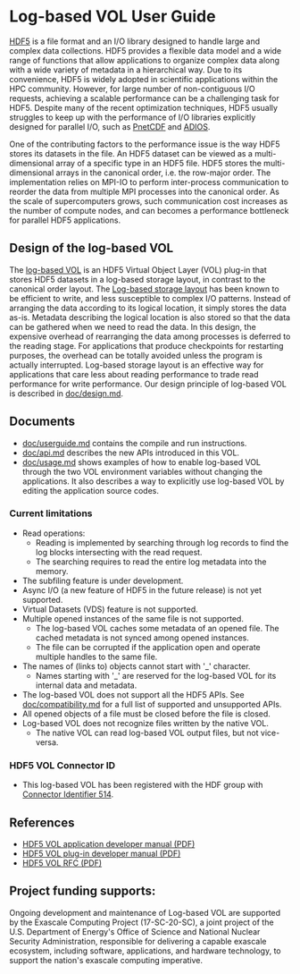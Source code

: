 # Log-based VOL User Guide

[HDF5](https://www.hdfgroup.org/solutions/hdf5/) is a file format and an I/O
library designed to handle large and complex data collections. HDF5 provides a
flexible data model and a wide range of functions that allow applications to
organize complex data along with a wide variety of metadata in a hierarchical
way. Due to its convenience, HDF5 is widely adopted in scientific applications
within the HPC community. However, for large number of non-contiguous I/O
requests, achieving a scalable performance can be a challenging task for HDF5.
Despite many of the recent optimization techniques, HDF5 usually struggles to
keep up with the performance of I/O libraries explicitly designed for parallel
I/O, such as [PnetCDF](https://parallel-netcdf.github.io/) and
[ADIOS](https://github.com/ornladios/ADIOS2).

One of the contributing factors to the performance issue is the way HDF5 stores
its datasets in the file.  An HDF5 dataset can be viewed as a multi-dimensional
array of a specific type in an HDF5 file. HDF5 stores the multi-dimensional
arrays in the canonical order, i.e. the row-major order. The implementation
relies on MPI-IO to perform inter-process communication to reorder the data
from multiple MPI processes into the canonical order. As the scale of
supercomputers grows, such communication cost increases as the number of
compute nodes, and can becomes a performance bottleneck for parallel HDF5
applications. 

## Design of the log-based VOL

The [log-based VOL](https://github.com/DataLib-ECP/vol-log-based) is an HDF5
Virtual Object Layer (VOL) plug-in that stores HDF5 datasets in a log-based
storage layout, in contrast to the canonical order layout. The
[Log-based storage layout](https://link.springer.com/chapter/10.1007/978-3-540-75416-9_34)
has been known to be efficient to write, and less susceptible to complex I/O
patterns. Instead of arranging the data according to its logical location, it
simply stores the data as-is. Metadata describing the logical location is also
stored so that the data can be gathered when we need to read the data. In this
design, the expensive overhead of rearranging the data among processes is
deferred to the reading stage. For applications that produce checkpoints for
restarting purposes, the overhead can be totally avoided unless the program is
actually interrupted. Log-based storage layout is an effective way for
applications that care less about reading performance to trade read performance
for write performance. Our design principle of log-based VOL is described in
[doc/design.md](./design.md).

## Documents
* [doc/userguide.md](doc/userguide.md) contains the compile and run instructions.
* [doc/api.md](doc/api.md) describes the new APIs introduced in this VOL.
* [doc/usage.md](./usage.md) shows examples of how to enable log-based VOL
  through the two VOL environment variables without changing the applications.
  It also describes a way to explicitly use log-based VOL by editing the
  application source codes.

### Current limitations
  + Read operations:
    + Reading is implemented by searching through log records to find
      the log blocks intersecting with the read request.
    + The searching requires to read the entire log metadata into the memory.
  + The subfiling feature is under development.
  + Async I/O (a new feature of HDF5 in the future release) is not yet supported.
  + Virtual Datasets (VDS) feature is not supported.
  + Multiple opened instances of the same file is not supported.
    + The log-based VOL caches some metadata of an opened file.
      The cached metadata is not synced among opened instances.
    + The file can be corrupted if the application open and operate multiple handles to the same file.
  + The names of (links to) objects cannot start with '_' character.
    + Names starting with '_' are reserved for the log-based VOL for its internal data and metadata.
  + The log-based VOL does not support all the HDF5 APIs.
    See [doc/compatibility.md](doc/compatibility.md) for a full list of supported and unsupported APIs.
  + All opened objects of a file must be closed before the file is closed.
  + Log-based VOL does not recognize files written by the native VOL.
    + The native VOL can read log-based VOL output files, but not vice-versa.

### HDF5 VOL Connector ID
* This log-based VOL has been registered with the HDF group with
  [Connector Identifier 514](https://portal.hdfgroup.org/display/support/Registered+VOL+Connectors).

## References
* [HDF5 VOL application developer manual (PDF)](https://github.com/HDFGroup/hdf5doc/raw/vol_docs/RFCs/HDF5/VOL/user_guide/vol_user_guide.pdf)
* [HDF5 VOL plug-in developer manual (PDF)](https://github.com/HDFGroup/hdf5doc/raw/vol_docs/RFCs/HDF5/VOL/connector_author_guide/vol_connector_author_guide.pdf)
* [HDF5 VOL RFC (PDF)](https://github.com/HDFGroup/hdf5doc/raw/vol_docs/RFCs/HDF5/VOL/RFC/RFC_VOL.pdf)

## Project funding supports:
Ongoing development and maintenance of Log-based VOL are supported by the
Exascale Computing Project (17-SC-20-SC), a joint project of the U.S.
Department of Energy's Office of Science and National Nuclear Security
Administration, responsible for delivering a capable exascale ecosystem,
including software, applications, and hardware technology, to support the
nation's exascale computing imperative.

